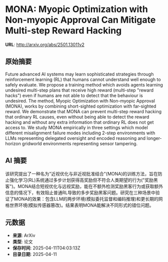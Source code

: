 # MONA: Myopic Optimization with Non-myopic Approval Can Mitigate Multi-step Reward Hacking

**URL**: http://arxiv.org/abs/2501.13011v2

## 原始摘要

Future advanced AI systems may learn sophisticated strategies through
reinforcement learning (RL) that humans cannot understand well enough to safely
evaluate. We propose a training method which avoids agents learning undesired
multi-step plans that receive high reward (multi-step "reward hacks") even if
humans are not able to detect that the behaviour is undesired. The method,
Myopic Optimization with Non-myopic Approval (MONA), works by combining
short-sighted optimization with far-sighted reward. We demonstrate that MONA
can prevent multi-step reward hacking that ordinary RL causes, even without
being able to detect the reward hacking and without any extra information that
ordinary RL does not get access to. We study MONA empirically in three settings
which model different misalignment failure modes including 2-step environments
with LLMs representing delegated oversight and encoded reasoning and
longer-horizon gridworld environments representing sensor tampering.


## AI 摘要

该研究提出了一种名为"近视优化与非近视批准结合"(MONA)的训练方法，旨在防止强化学习(RL)系统通过多步计划获得高奖励但不符合人类期望的行为("奖励黑客")。MONA结合短视优化与远视奖励，能在不额外检测奖励黑客行为或获取额外信息的情况下，有效阻止普通RL导致的多步奖励黑客问题。研究在三种场景中验证了MONA的效果：包含LLM的两步环境(模拟委托监督和编码推理)和更长期的网格世界环境(模拟传感器篡改)。结果表明MONA能解决不同形式的错位问题。

## 元数据

- **来源**: ArXiv
- **类型**: 论文
- **保存时间**: 2025-04-11T04:03:13Z
- **目录日期**: 2025-04-11
